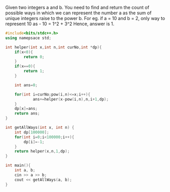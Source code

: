 Given two integers a and b. You need to find and return the count of possible ways in which we can represent the number a as the sum of unique integers raise to the power b.
For eg. if a = 10 and b = 2, only way to represent 10 as -
10 = 1^2 + 3^2 
Hence, answer is 1.

```cpp
#include<bits/stdc++.h>
using namepsace std;

int helper(int x,int n,int curNo,int *dp){
    if(x<0){
        return 0;
    }
    if(x==0){
        return 1;
    }

    int ans=0;

    for(int i=curNo;pow(i,n)<=x;i++){
            ans+=helper(x-pow(i,n),n,i+1,dp);
    }
    dp[x]=ans;
    return ans;    
}

int getAllWays(int x, int n) {
    int dp[100000];
    for(int i=0;i<100000;i++){
        dp[i]=-1;
    }
    return helper(x,n,1,dp);
}

int main(){
    int a, b;
    cin >> a >> b;
    cout << getAllWays(a, b);
}
```
